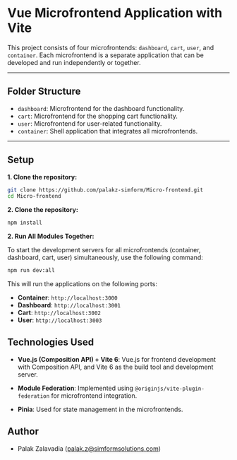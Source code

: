 # Vue Microfrontend Application with Vite

This project consists of four microfrontends: `dashboard`, `cart`, `user`, and `container`. Each microfrontend is a separate application that can be developed and run independently or together.

---

## Folder Structure

- `dashboard`: Microfrontend for the dashboard functionality.
- `cart`: Microfrontend for the shopping cart functionality.
- `user`: Microfrontend for user-related functionality.
- `container`: Shell application that integrates all microfrontends.


---

## Setup

**1. Clone the repository:**
   ```bash
   git clone https://github.com/palakz-simform/Micro-frontend.git
   cd Micro-frontend
   ```
**2. Clone the repository:**
   ```bash
   npm install
   ```
**2. Run All Modules Together:**

To start the development servers for all microfrontends (container, dashboard, cart, user) simultaneously, use the following command:
   ```bash
   npm run dev:all
   ```
This will run the applications on the following ports:

- **Container**: `http://localhost:3000`  
- **Dashboard**: `http://localhost:3001`  
- **Cart**: `http://localhost:3002`  
- **User**: `http://localhost:3003`


## Technologies Used

- **Vue.js (Composition API) + Vite 6**: Vue.js for frontend development with Composition API, and Vite 6 as the build tool and development server.

- **Module Federation**: Implemented using `@originjs/vite-plugin-federation` for microfrontend integration.
- **Pinia**: Used for state management in the microfrontends.

## Author
- Palak Zalavadia (palak.z@simformsolutions.com)